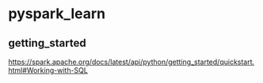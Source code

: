 # pyspark_learn

## getting_started
https://spark.apache.org/docs/latest/api/python/getting_started/quickstart.html#Working-with-SQL
